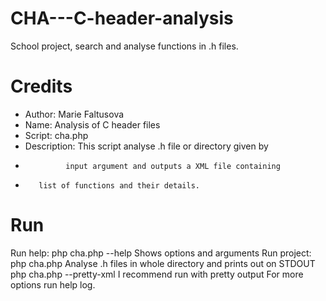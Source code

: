 # CHA---C-header-analysis
School project, search and analyse functions in .h files.

# Credits
* Author: Marie Faltusova
* Name: Analysis of C header files
* Script: cha.php
* Description: This script analyse .h file or directory given by 
*              input argument and outputs a XML file containing
*	     list of functions and their details.
	

# Run
Run help: php cha.php --help          Shows options and arguments
Run project:    
          php cha.php                 Analyse .h files in whole directory and prints out on STDOUT
          php cha.php --pretty-xml    I recommend run with pretty output
For more options run help log.
